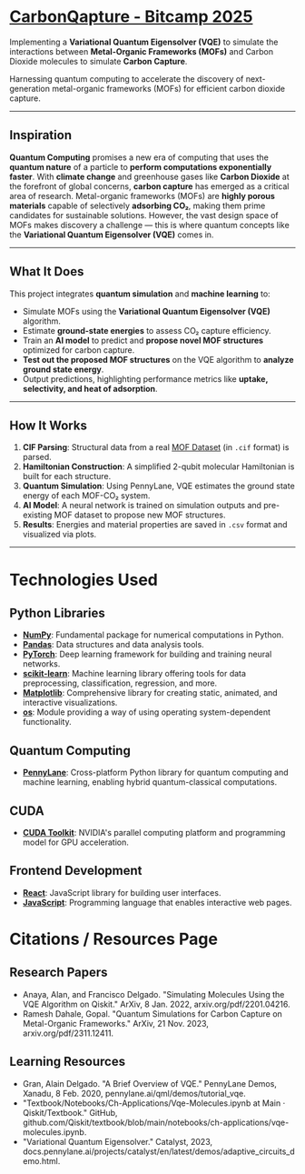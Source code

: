 # **[CarbonQapture - Bitcamp 2025](https://bitcamp25.vercel.app/)**
Implementing a **Variational Quantum Eigensolver (VQE)** to simulate the interactions between **Metal-Organic Frameworks (MOFs)** and Carbon Dioxide molecules to simulate **Carbon Capture**.

Harnessing quantum computing to accelerate the discovery of next-generation metal-organic frameworks (MOFs) for efficient carbon dioxide capture.

---

## Inspiration

**Quantum Computing** promises a new era of computing that uses the **quantum nature** of a particle to **perform computations exponentially faster**. With **climate change** and greenhouse gases like **Carbon Dioxide** at the forefront of global concerns, **carbon capture** has emerged as a critical area of research. Metal-organic frameworks (MOFs) are **highly porous materials** capable of selectively **adsorbing CO₂**, making them prime candidates for sustainable solutions. However, the vast design space of MOFs makes discovery a challenge — this is where quantum concepts like the  **Variational Quantum Eigensolver (VQE)** comes in.

---

## What It Does

This project integrates **quantum simulation** and **machine learning** to:

- Simulate MOFs using the **Variational Quantum Eigensolver (VQE)** algorithm.
- Estimate **ground-state energies** to assess CO₂ capture efficiency.
- Train an **AI model** to predict and **propose novel MOF structures** optimized for carbon capture.
- **Test out the proposed MOF structures** on the VQE algorithm to **analyze ground state energy**.
- Output predictions, highlighting performance metrics like **uptake, selectivity, and heat of adsorption**.

---

## How It Works

1. **CIF Parsing**: Structural data from a real [MOF Dataset](https://www.materialscloud.org/discover/mofs#mcloudHeader) (in `.cif` format) is parsed.
2. **Hamiltonian Construction**: A simplified 2-qubit molecular Hamiltonian is built for each structure.
3. **Quantum Simulation**: Using PennyLane, VQE estimates the ground state energy of each MOF-CO₂ system.
4. **AI Model**: A neural network is trained on simulation outputs and pre-existing MOF dataset to propose new MOF structures.
5. **Results**: Energies and material properties are saved in `.csv` format and visualized via plots.

---

# Technologies Used

## Python Libraries
- **[NumPy](https://numpy.org/doc/)**: Fundamental package for numerical computations in Python.
- **[Pandas](https://pandas.pydata.org/docs/)**: Data structures and data analysis tools.
- **[PyTorch](https://pytorch.org/docs/)**: Deep learning framework for building and training neural networks.
- **[scikit-learn](https://scikit-learn.org/stable/documentation.html)**: Machine learning library offering tools for data preprocessing, classification, regression, and more.
- **[Matplotlib](https://matplotlib.org/stable/contents.html)**: Comprehensive library for creating static, animated, and interactive visualizations.
- **[os](https://docs.python.org/3/library/os.html)**: Module providing a way of using operating system-dependent functionality.

## Quantum Computing
- **[PennyLane](https://docs.pennylane.ai/)**: Cross-platform Python library for quantum computing and machine learning, enabling hybrid quantum-classical computations.

## CUDA
- **[CUDA Toolkit](https://developer.nvidia.com/cuda-toolkit)**: NVIDIA's parallel computing platform and programming model for GPU acceleration.

## Frontend Development
- **[React](https://reactjs.org/docs/getting-started.html)**: JavaScript library for building user interfaces.
- **[JavaScript](https://developer.mozilla.org/en-US/docs/Web/JavaScript)**: Programming language that enables interactive web pages.


# Citations / Resources Page

## Research Papers
- Anaya, Alan, and Francisco Delgado. "Simulating Molecules Using the VQE Algorithm on Qiskit." ArXiv, 8 Jan. 2022, arxiv.org/pdf/2201.04216.
- Ramesh Dahale, Gopal. "Quantum Simulations for Carbon Capture on Metal-Organic Frameworks." ArXiv, 21 Nov. 2023, arxiv.org/pdf/2311.12411.

## Learning Resources
- Gran, Alain Delgado. "A Brief Overview of VQE." PennyLane Demos, Xanadu, 8 Feb. 2020, pennylane.ai/qml/demos/tutorial_vqe.
- "Textbook/Notebooks/Ch-Applications/Vqe-Molecules.ipynb at Main · Qiskit/Textbook." GitHub, github.com/Qiskit/textbook/blob/main/notebooks/ch-applications/vqe-molecules.ipynb.
- "Variational Quantum Eigensolver." Catalyst, 2023, docs.pennylane.ai/projects/catalyst/en/latest/demos/adaptive_circuits_demo.html.
